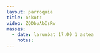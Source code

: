 ```yaml
---
layout: parroquia
title: oskotz
video: ZQDbuAbIsRw
masses:
  - date: larunbat 17.00 1 astea
    notes:
---
```


